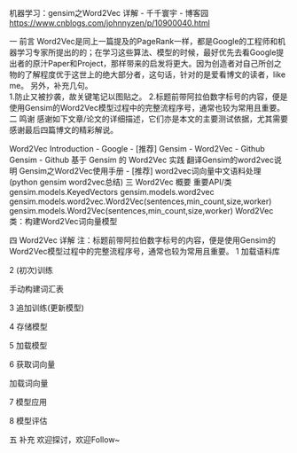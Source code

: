 机器学习：gensim之Word2Vec 详解 - 千千寰宇 - 博客园 https://www.cnblogs.com/johnnyzen/p/10900040.html

一 前言
Word2Vec是同上一篇提及的PageRank一样，都是Google的工程师和机器学习专家所提出的的；在学习这些算法、模型的时候，最好优先去看Google提出者的原汁Paper和Project，那样带来的启发将更大。因为创造者对自己所创之物的了解程度优于这世上的绝大部分者，这句话，针对的是爱看博文的读者，like me。
另外，补充几句。    
1.防止又被抄袭，故关键笔记以图贴之。
2.标题前带阿拉伯数字标号的内容，便是使用Gensim的Word2Vec模型过程中的完整流程序号，通常也较为常用且重要。
二 鸣谢
感谢如下文章/论文的详细描述，它们亦是本文的主要测试依据，尤其需要感谢最后四篇博文的精彩解说。

Word2Vec Introduction - Google - [推荐]
Gensim - Word2Vec - Github
Gensim - Github
基于 Gensim 的 Word2Vec 实践
翻译Gensim的word2vec说明
Gensim之Word2Vec使用手册 - [推荐]
word2vec词向量中文语料处理(python gensim word2vec总结)
三 Word2Vec 概要
重要API/类
gensim.models.KeyedVectors
gensim.models.word2vec
gensim.models.word2vec.Word2Vec(sentences,min_count,size,worker)
gensim.models.Word2Vec(sentences,min_count,size,worker)
Word2Vec类：构建Word2Vec词向量模型

四 Word2Vec 详解
注：标题前带阿拉伯数字标号的内容，便是使用Gensim的Word2Vec模型过程中的完整流程序号，通常也较为常用且重要。
1 加载语料库


2 (初次)训练

手动构建词汇表

3 追加训练(更新模型)

4 存储模型

5 加载模型

6 获取词向量

加载词向量

7 模型应用

8 模型评估

五 补充
欢迎探讨，欢迎Follow~